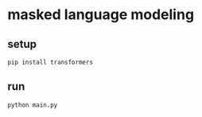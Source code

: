 # masked language modeling

## setup

```shell
pip install transformers
```

## run

```shell
python main.py
```
